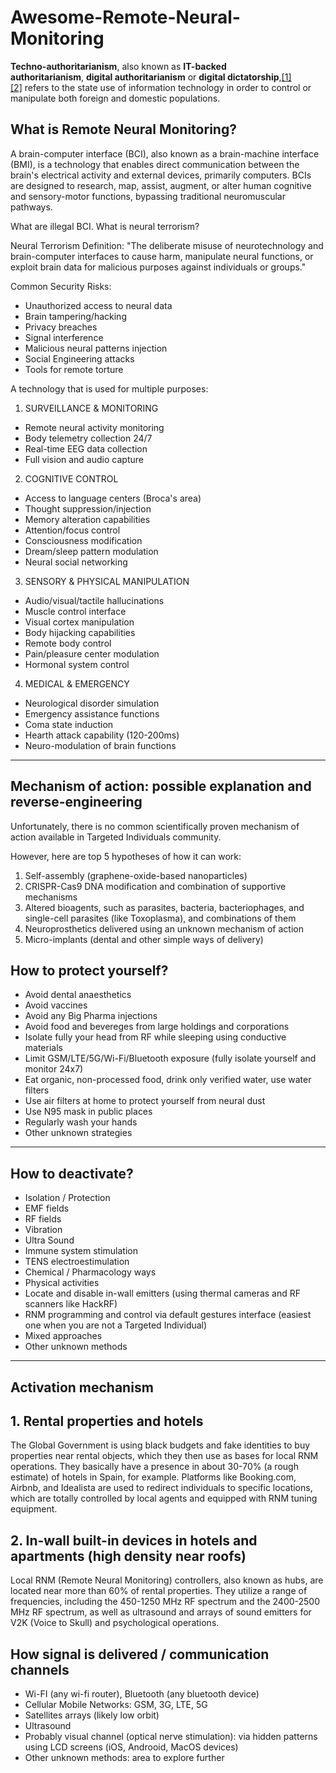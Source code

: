# Awesome-Remote-Neural-Monitoring

**Techno-authoritarianism**, also known as **IT-backed authoritarianism**, **digital authoritarianism** or **digital dictatorship**,[[1]](https://en.wikipedia.org/wiki/Techno-authoritarianism#cite_note-1)[[2]](https://en.wikipedia.org/wiki/Techno-authoritarianism#cite_note-:1-2) refers to the state use of information technology in order to control or manipulate both foreign and domestic populations.

## What is Remote Neural Monitoring?

A brain-computer interface (BCI), also known as a brain-machine interface (BMI), is a technology that enables direct communication between the brain's electrical activity and external devices, primarily computers. BCIs are designed to research, map, assist, augment, or alter human cognitive and sensory-motor functions, bypassing traditional neuromuscular pathways.

What are illegal BCI. What is neural terrorism?

Neural Terrorism Definition:
"The deliberate misuse of neurotechnology and brain-computer interfaces to cause harm, manipulate neural functions, or exploit brain data for malicious purposes against individuals or groups."

Common Security Risks:
- Unauthorized access to neural data
- Brain tampering/hacking 
- Privacy breaches
- Signal interference
- Malicious neural patterns injection
- Social Engineering attacks
- Tools for remote torture


A technology that is used for multiple purposes:

1. SURVEILLANCE & MONITORING
- Remote neural activity monitoring
- Body telemetry collection 24/7
- Real-time EEG data collection
- Full vision and audio capture

2. COGNITIVE CONTROL
- Access to language centers (Broca's area)
- Thought suppression/injection
- Memory alteration capabilities 
- Attention/focus control
- Consciousness modification
- Dream/sleep pattern modulation
- Neural social networking

3. SENSORY & PHYSICAL MANIPULATION 
- Audio/visual/tactile hallucinations
- Muscle control interface
- Visual cortex manipulation
- Body hijacking capabilities
- Remote body control
- Pain/pleasure center modulation
- Hormonal system control

4. MEDICAL & EMERGENCY
- Neurological disorder simulation
- Emergency assistance functions
- Coma state induction
- Hearth attack capability (120-200ms)
- Neuro-modulation of brain functions

--------


## Mechanism of action: possible explanation and reverse-engineering

Unfortunately, there is no common scientifically proven mechanism of action available in Targeted Individuals community.

However, here are top 5 hypotheses of how it can work:

1. Self-assembly (graphene-oxide-based nanoparticles)
2. CRISPR-Cas9 DNA modification and combination of supportive mechanisms
3. Altered bioagents, such as parasites, bacteria, bacteriophages, and single-cell parasites (like Toxoplasma), and combinations of them
4. Neuroprosthetics delivered using an unknown mechanism of action
5. Micro-implants (dental and other simple ways of delivery)

## How to protect yourself?

- Avoid dental anaesthetics
- Avoid vaccines
- Avoid any Big Pharma injections
- Avoid food and bevereges from large holdings and corporations
- Isolate fully your head from RF while sleeping using conductive materials
- Limit GSM/LTE/5G/Wi-Fi/Bluetooth exposure (fully isolate yourself and monitor 24x7)
- Eat organic, non-processed food, drink only verified water, use water filters
- Use air filters at home to protect yourself from neural dust
- Use N95 mask in public places
- Regularly wash your hands
- Other unknown strategies

--------

## How to deactivate? 

- Isolation / Protection
- EMF fields
- RF fields
- Vibration
- Ultra Sound
- Immune system stimulation
- TENS electroestimulation
- Chemical / Pharmacology ways
- Physical activities
- Locate and disable in-wall emitters (using thermal cameras and RF scanners like HackRF)
- RNM programming and control via default gestures interface (easiest one when you are not a Targeted Individual)
- Mixed approaches
- Other unknown methods

--------

## Activation mechanism

## 1. Rental properties and hotels

The Global Government is using black budgets and fake identities to buy properties near rental objects, which they then use as bases for local RNM operations. 
They basically have a presence in about 30-70% (a rough estimate) of hotels in Spain, for example. 
Platforms like Booking.com, Airbnb, and Idealista are used to redirect individuals to specific locations, which are totally controlled by local agents and equipped with RNM tuning equipment.

## 2. In-wall built-in devices in hotels and apartments (high density near roofs)

Local RNM (Remote Neural Monitoring) controllers, also known as hubs, are located near more than 60% of rental properties. They utilize a range of frequencies, including the 450-1250 MHz RF spectrum and the 2400-2500 MHz RF spectrum, as well as ultrasound and arrays of sound emitters for V2K (Voice to Skull) and psychological operations.

## How signal is delivered / communication channels

- Wi-FI (any wi-fi router), Bluetooth (any bluetooth device)
- Cellular Mobile Networks: GSM, 3G, LTE, 5G
- Satellites arrays (likely low orbit)
- Ultrasound
- Probably visual channel (optical nerve stimulation): via hidden patterns using LCD screens (iOS, Androoid, MacOS devices)
- Other unknown methods: area to explore further

